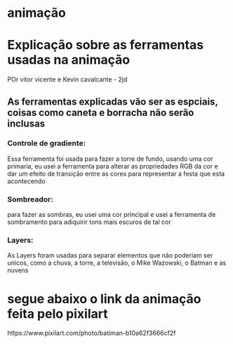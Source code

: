# animação
<div>
<h1> Explicação sobre as ferramentas usadas na animação </h1>
</div>
<div>
  POr vitor vicente e Kevin cavalcante - 2jd
</div>

<h2>
  <div>
    As ferramentas explicadas vão ser as espciais, coisas como caneta e borracha não serão inclusas
  </div>
</h2>
                
<h3>
  <div>
  Controle de gradiente:
  </div>
</h3>
<div>
  Essa ferramenta foi usada para fazer a torre de fundo, usando uma cor primaria, eu usei a ferramenta para alterar as propriedades RGB da cor e dar um efeito de transição entre as cores para representar a festa que esta acontecendo
</div>
<div>
  <h3> Sombreador: </h3>
</div>
<div>
  para fazer as sombras, eu usei uma cor principal e usei a ferramenta de sombramento para adiquirir tons mais escuros de tal cor
</div>
<div>
  <h3>
    Layers:
  </h3>
</div>
<div>
  As Layers foram usadas para separar elementos que não poderiam ser unicos, como a chuva, a torre, a televisão, o Mike Wazowski, o Batman e as nuvens
</div>
<div>
  <h1>
    segue abaixo o link da animação feita pelo pixilart
  </h1>
</div>

<div>
  https://www.pixilart.com/photo/batiman-b10a62f3666cf2f
</div>
</div>
